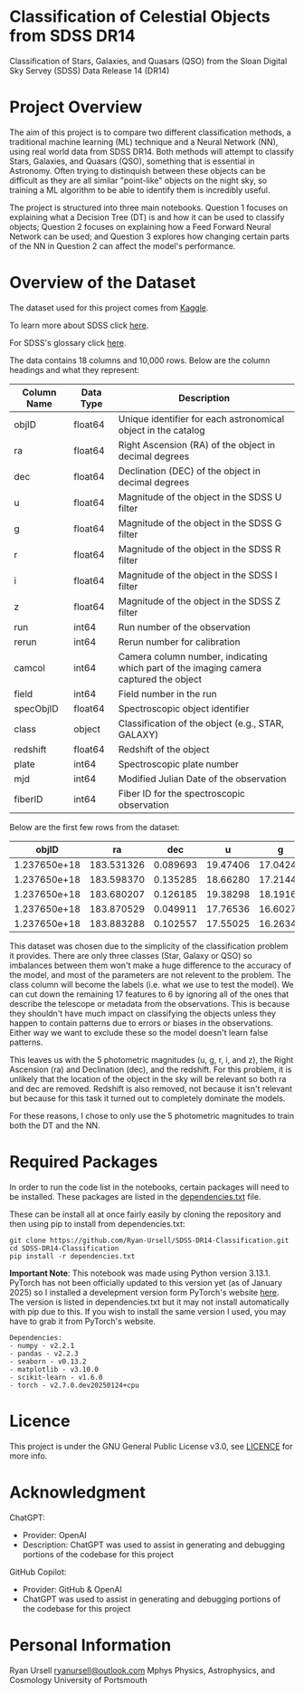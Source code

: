 # Classification of Celestial Objects from SDSS DR14
Classification of Stars, Galaxies, and Quasars (QSO) from the Sloan Digital Sky Servey (SDSS) Data Release 14 (DR14)

# Project Overview
The aim of this project is to compare two different classification methods, a traditional machine learning (ML) technique and a Neural Network (NN), using real world data from SDSS DR14. Both methods will attempt to classify Stars, Galaxies, and Quasars (QSO), something that is essential in Astronomy. Often trying to distinquish between these objects can be difficult as they are all similar "point-like" objects on the night sky, so training a ML algorithm to be able to identify them is incredibly useful.

The project is structured into three main notebooks. Question 1 focuses on explaining what a Decision Tree (DT) is and how it can be used to classify objects; Question 2 focuses on explaining how a Feed Forward Neural Network can be used; and Question 3 explores how changing certain parts of the NN in Question 2 can affect the model's performance.

# Overview of the Dataset
The dataset used for this project comes from [Kaggle](https://www.kaggle.com/datasets/lucidlenn/sloan-digital-sky-survey/data).

To learn more about SDSS click [here](https://skyserver.sdss.org/dr14/en/home.aspx).

For SDSS's glossary click [here](https://live-sdss4org-dr14.pantheonsite.io/help/glossary).

The data contains 18 columns and 10,000 rows. Below are the column headings and what they represent:

| Column Name        | Data Type      | Description                                                                           |
|--------------------|----------------|---------------------------------------------------------------------------------------|
| objID              | float64        | Unique identifier for each astronomical object in the catalog                         |
| ra                 | float64        | Right Ascension (RA) of the object in decimal degrees                                 |
| dec                | float64        | Declination (DEC) of the object in decimal degrees                                    |
| u                  | float64        | Magnitude of the object in the SDSS U filter                                          |
| g                  | float64        | Magnitude of the object in the SDSS G filter                                          |
| r                  | float64        | Magnitude of the object in the SDSS R filter                                          |
| i                  | float64        | Magnitude of the object in the SDSS I filter                                          |
| z                  | float64        | Magnitude of the object in the SDSS Z filter                                          |
| run                | int64          | Run number of the observation                                                         |
| rerun              | int64          | Rerun number for calibration                                                          |
| camcol             | int64          | Camera column number, indicating which part of the imaging camera captured the object |
| field              | int64          | Field number in the run                                                               |
| specObjID          | float64        | Spectroscopic object identifier                                                       |
| class              | object         | Classification of the object (e.g., STAR, GALAXY)                                     |
| redshift           | float64        | Redshift of the object                                                                |
| plate              | int64          | Spectroscopic plate number                                                            |
| mjd                | int64          | Modified Julian Date of the observation                                               |
| fiberID            | int64          | Fiber ID for the spectroscopic observation                                            |

Below are the first few rows from the dataset:

| objID            | ra        | dec       | u       | g       | r       | i       | z       | run  | rerun | camcol | field | specObjID        | class  | redshift  | plate | mjd    | fiberID |
|------------------|-----------|-----------|---------|---------|---------|---------|---------|------|-------|--------|-------|------------------|--------|-----------|-------|--------|---------|
| 1.237650e+18     | 183.531326| 0.089693  | 19.47406| 17.04240| 15.94699| 15.50342| 15.22531| 752  | 301   | 4      | 267   | 3.722360e+18     | STAR   | -0.000009 | 3306  | 54922  | 491     |
| 1.237650e+18     | 183.598370| 0.135285  | 18.66280| 17.21449| 16.67637| 16.48922| 16.39150| 752  | 301   | 4      | 267   | 3.638140e+17     | STAR   | -0.000055 | 323   | 51615  | 541     |
| 1.237650e+18     | 183.680207| 0.126185  | 19.38298| 18.19169| 17.47428| 17.08732| 16.80125| 752  | 301   | 4      | 268   | 3.232740e+17     | GALAXY | 0.123111  | 287   | 52023  | 513     |
| 1.237650e+18     | 183.870529| 0.049911  | 17.76536| 16.60272| 16.16116| 15.98233| 15.90438| 752  | 301   | 4      | 269   | 3.722370e+18     | STAR   | -0.000111 | 3306  | 54922  | 510     |
| 1.237650e+18     | 183.883288| 0.102557  | 17.55025| 16.26342| 16.43869| 16.55492| 16.61326| 752  | 301   | 4      | 269   | 3.722370e+18     | STAR   | 0.000590  | 3306  | 54922  | 512     |

This dataset was chosen due to the simplicity of the classification problem it provides. There are only three classes (Star, Galaxy or QSO) so imbalances between them won't make a huge difference to the accuracy of the model, and most of the parameters are not relevent to the problem. The class column will become the labels (i.e. what we use to test the model). We can cut down the remaining 17 features to 6 by ignoring all of the ones that describe the telescope or metadata from the observations. This is because they shouldn't have much impact on classifying the objects unless they happen to contain patterns due to errors or biases in the observations. Either way we want to exclude these so the model doesn't learn false patterns.

This leaves us with the 5 photometric  magnitudes (u, g, r, i, and z), the Right Ascension (ra) and Declination (dec), and the redshift. For this problem, it is unlikely that the location of the object in the sky will be relevant so both ra and dec are removed. Redshift is also removed, not because it isn't relevant but because for this task it turned out to completely dominate the models.

For these reasons, I chose to only use the 5 photometric magnitudes to train both the DT and the NN.

# Required Packages
In order to run the code list in the notebooks, certain packages will need to be installed. These packages are listed in the [dependencies.txt](https://github.com/Ryan-Ursell/SDSS-DR14-Classification/blob/main/dependencies.txt) file.

These can be install all at once fairly easily by cloning the repository and then using pip to install from dependencies.txt:
```
git clone https://github.com/Ryan-Ursell/SDSS-DR14-Classification.git
cd SDSS-DR14-Classification
pip install -r dependencies.txt
```

**Important Note**: This notebook was made using Python version 3.13.1. PyTorch has not been officially updated to this version yet (as of January 2025) so I installed a develepment version form PyTorch's website [here](https://pytorch.org/get-started/locally/). The version is listed in dependencies.txt but it may not install automatically with pip due to this. If you wish to install the same version I used, you may have to grab it from PyTorch's website.

```
Dependencies:
- numpy - v2.2.1
- pandas - v2.2.3
- seaborn - v0.13.2
- matplotlib - v3.10.0
- scikit-learn - v1.6.0
- torch - v2.7.0.dev20250124+cpu
```

# Licence
This project is under the GNU General Public License v3.0, see [LICENCE](https://github.com/Ryan-Ursell/SDSS-DR14-Classification/blob/main/LICENSE) for more info.

# Acknowledgment
ChatGPT:
- Provider: OpenAI
- Description: ChatGPT was used to assist in generating and debugging portions of the codebase for this project

GitHub Copilot:
- Provider: GitHub & OpenAI
- ChatGPT was used to assist in generating and debugging portions of the codebase for this project

# Personal Information
Ryan Ursell
ryanursell@outlook.com
Mphys Physics, Astrophysics, and Cosmology
University of Portsmouth